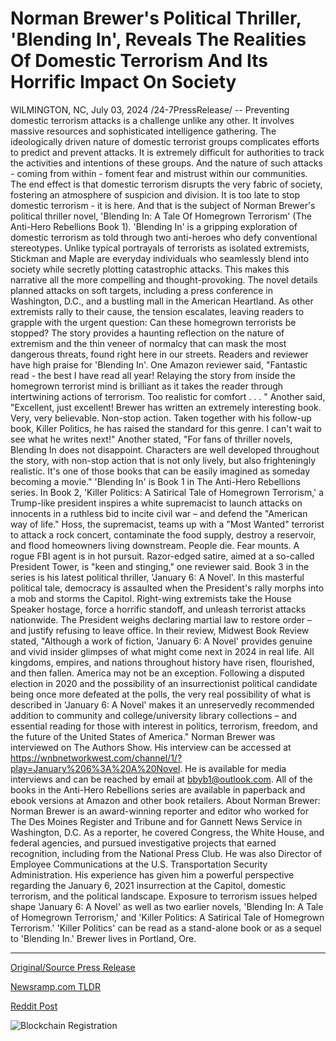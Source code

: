 # Norman Brewer's Political Thriller, 'Blending In', Reveals The Realities Of Domestic Terrorism And Its Horrific Impact On Society

WILMINGTON, NC, July 03, 2024 /24-7PressRelease/ -- Preventing domestic terrorism attacks is a challenge unlike any other. It involves massive resources and sophisticated intelligence gathering. The ideologically driven nature of domestic terrorist groups complicates efforts to predict and prevent attacks. It is extremely difficult for authorities to track the activities and intentions of these groups. And the nature of such attacks - coming from within - foment fear and mistrust within our communities. The end effect is that domestic terrorism disrupts the very fabric of society, fostering an atmosphere of suspicion and division. It is too late to stop domestic terrorism - it is here. And that is the subject of Norman Brewer's political thriller novel, 'Blending In: A Tale Of Homegrown Terrorism' (The Anti-Hero Rebellions Book 1).  'Blending In' is a gripping exploration of domestic terrorism as told through two anti-heroes who defy conventional stereotypes. Unlike typical portrayals of terrorists as isolated extremists, Stickman and Maple are everyday individuals who seamlessly blend into society while secretly plotting catastrophic attacks. This makes this narrative all the more compelling and thought-provoking.  The novel details planned attacks on soft targets, including a press conference in Washington, D.C., and a bustling mall in the American Heartland. As other extremists rally to their cause, the tension escalates, leaving readers to grapple with the urgent question: Can these homegrown terrorists be stopped? The story provides a haunting reflection on the nature of extremism and the thin veneer of normalcy that can mask the most dangerous threats, found right here in our streets.  Readers and reviewer have high praise for 'Blending In'. One Amazon reviewer said, "Fantastic read - the best I have read all year! Relaying the story from inside the homegrown terrorist mind is brilliant as it takes the reader through intertwining actions of terrorism. Too realistic for comfort . . . "  Another said, "Excellent, just excellent! Brewer has written an extremely interesting book. Very, very believable. Non-stop action. Taken together with his follow-up book, Killer Politics, he has raised the standard for this genre. I can't wait to see what he writes next!"  Another stated, "For fans of thriller novels, Blending In does not disappoint. Characters are well developed throughout the story, with non-stop action that is not only lively, but also frighteningly realistic. It's one of those books that can be easily imagined as someday becoming a movie."  'Blending In' is Book 1 in The Anti-Hero Rebellions series. In Book 2, 'Killer Politics: A Satirical Tale of Homegrown Terrorism,' a Trump-like president inspires a white supremacist to launch attacks on innocents in a ruthless bid to incite civil war – and defend the "American way of life." Hoss, the supremacist, teams up with a "Most Wanted" terrorist to attack a rock concert, contaminate the food supply, destroy a reservoir, and flood homeowners living downstream. People die. Fear mounts. A rogue FBI agent is in hot pursuit. Razor-edged satire, aimed at a so-called President Tower, is "keen and stinging," one reviewer said.  Book 3 in the series is his latest political thriller, 'January 6: A Novel'. In this masterful political tale, democracy is assaulted when the President's rally morphs into a mob and storms the Capitol. Right-wing extremists take the House Speaker hostage, force a horrific standoff, and unleash terrorist attacks nationwide. The President weighs declaring martial law to restore order – and justify refusing to leave office.  In their review, Midwest Book Review stated, "Although a work of fiction, 'January 6: A Novel' provides genuine and vivid insider glimpses of what might come next in 2024 in real life. All kingdoms, empires, and nations throughout history have risen, flourished, and then fallen. America may not be an exception. Following a disputed election in 2020 and the possibility of an insurrectionist political candidate being once more defeated at the polls, the very real possibility of what is described in 'January 6: A Novel' makes it an unreservedly recommended addition to community and college/university library collections – and essential reading for those with interest in politics, terrorism, freedom, and the future of the United States of America."  Norman Brewer was interviewed on The Authors Show. His interview can be accessed at https://wnbnetworkwest.com/channel/1/?play=January%206%3A%20A%20Novel. He is available for media interviews and can be reached by email at bbyb1@outlook.com. All of the books in the Anti-Hero Rebellions series are available in paperback and ebook versions at Amazon and other book retailers.  About Norman Brewer:  Norman Brewer is an award-winning reporter and editor who worked for The Des Moines Register and Tribune and for Gannett News Service in Washington, D.C. As a reporter, he covered Congress, the White House, and federal agencies, and pursued investigative projects that earned recognition, including from the National Press Club. He was also Director of Employee Communications at the U.S. Transportation Security Administration.  His experience has given him a powerful perspective regarding the January 6, 2021 insurrection at the Capitol, domestic terrorism, and the political landscape. Exposure to terrorism issues helped shape 'January 6: A Novel' as well as two earlier novels, 'Blending In: A Tale of Homegrown Terrorism,' and 'Killer Politics: A Satirical Tale of Homegrown Terrorism.' 'Killer Politics' can be read as a stand-alone book or as a sequel to 'Blending In.'  Brewer lives in Portland, Ore. 

---

[Original/Source Press Release](https://www.24-7pressrelease.com/press-release/512178/norman-brewers-political-thriller-blending-in-reveals-the-realities-of-domestic-terrorism-and-its-horrific-impact-on-society)
                    

[Newsramp.com TLDR](None) 



[Reddit Post](https://www.reddit.com/r/newsramp/comments/1du8c9n/norman_brewers_gripping_tale_of_domestic_terrorism/) 



![Blockchain Registration](https://cdn.newsramp.app/24-7PressRelease/qrcode/247/3/ellepbAa.webp)